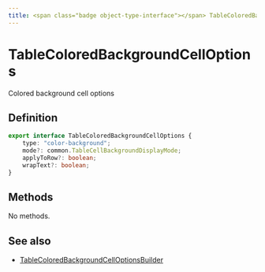 ```yaml
---
title: <span class="badge object-type-interface"></span> TableColoredBackgroundCellOptions
---
```

# <span class="badge object-type-interface"></span> TableColoredBackgroundCellOptions

Colored background cell options

## Definition

```typescript
export interface TableColoredBackgroundCellOptions {
	type: "color-background";
	mode?: common.TableCellBackgroundDisplayMode;
	applyToRow?: boolean;
	wrapText?: boolean;
}

```
## Methods

No methods.
## See also

 * <span class="badge builder"></span> [TableColoredBackgroundCellOptionsBuilder](./builder-TableColoredBackgroundCellOptionsBuilder.md)
